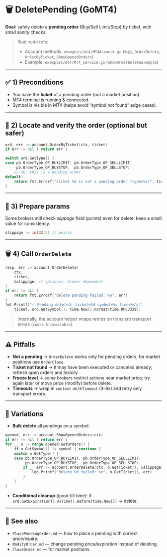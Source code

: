# 🗑️ DeletePending (GoMT4)

**Goal:** safely delete a **pending order** (Buy/Sell Limit/Stop) by ticket, with small sanity checks.

> Real code refs:
>
> * Account methods: `examples/mt4/MT4Account.go` (e.g., `OrderDelete`, `OrderByTicket`, `ShowOpenedOrders`)
> * Example: `examples/mt4/MT4_service.go` (`ShowOrderDeleteExample`)

---

## ✅ 1) Preconditions

* You have the **ticket** of a *pending* order (not a market position).
* MT4 terminal is running & connected.
* Symbol is visible in MT4 (helps avoid “symbol not found” edge cases).

---

## 🔎 2) Locate and verify the order (optional but safer)

```go
ord, err := account.OrderByTicket(ctx, ticket)
if err != nil { return err }

switch ord.GetType() {
case pb.OrderType_OP_BUYLIMIT, pb.OrderType_OP_SELLLIMIT,
     pb.OrderType_OP_BUYSTOP,  pb.OrderType_OP_SELLSTOP:
    // ok, this is a pending order
default:
    return fmt.Errorf("ticket %d is not a pending order (type=%s)", ticket, ord.GetType())
}
```

---

## 🧰 3) Prepare params

Some brokers still check *slippage* field (points) even for delete; keep a small value for consistency.

```go
slippage := int32(5) // points
```

---

## 🗑️ 4) Call `OrderDelete`

```go
resp, err := account.OrderDelete(
    ctx,
    ticket,
    &slippage, // optional; broker-dependent
)
if err != nil {
    return fmt.Errorf("delete pending failed: %w", err)
}
fmt.Printf("✅ Pending deleted: ticket=%d symbol=%s time=%s\n",
    ticket, ord.GetSymbol(), time.Now().Format(time.RFC3339))
```

> Internally, the account helper wraps retries on transient transport errors (`codes.Unavailable`).

---

## ⚠️ Pitfalls

* **Not a pending** → `OrderDelete` works only for pending orders; for market positions use `OrderClose`.
* **Ticket not found** → it may have been executed or canceled already; refresh open orders and history.
* **Freeze level** → some brokers restrict actions near market price; try again later or move price (modify) before delete.
* **Timeouts** → wrap in `context.WithTimeout` (3–6s) and retry only transport errors.

---

## 🔄 Variations

* **Bulk delete** all pendings on a symbol:

```go
opened, err := account.ShowOpenedOrders(ctx)
if err != nil { return err }
for _, o := range opened.GetOrders() {
    if o.GetSymbol() != symbol { continue }
    switch o.GetType() {
    case pb.OrderType_OP_BUYLIMIT, pb.OrderType_OP_SELLLIMIT,
         pb.OrderType_OP_BUYSTOP,  pb.OrderType_OP_SELLSTOP:
        if _, err := account.OrderDelete(ctx, o.GetTicket(), &slippage); err != nil {
            log.Printf("delete %d failed: %v", o.GetTicket(), err)
        }
    }
}
```

* **Conditional cleanup** (good‑till‑time): if `ord.GetExpiration().AsTime().Before(time.Now())` → delete.

---

## 📎 See also

* `PlacePendingOrder.md` — how to place a pending with correct price/expiry.
* `ModifyOrder.md` — change pending price/expiration instead of deleting.
* `CloseOrder.md` — for market positions.
